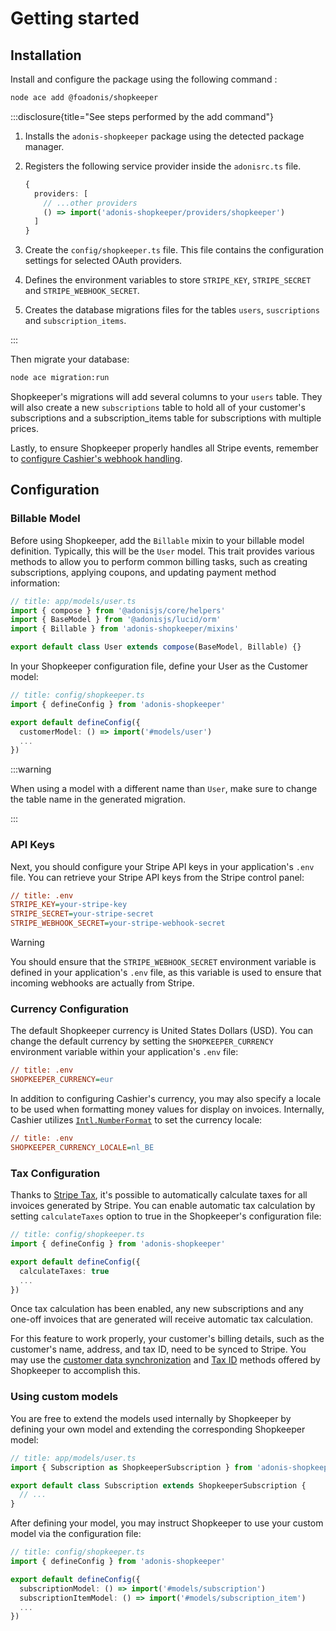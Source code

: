 # Getting started

## Installation

Install and configure the package using the following command :

```sh
node ace add @foadonis/shopkeeper
```

:::disclosure{title="See steps performed by the add command"}

1. Installs the `adonis-shopkeeper` package using the detected package manager.

2. Registers the following service provider inside the `adonisrc.ts` file.

    ```ts
    {
      providers: [
        // ...other providers
        () => import('adonis-shopkeeper/providers/shopkeeper')
      ]
    }
    ```

3. Create the `config/shopkeeper.ts` file. This file contains the configuration settings for selected OAuth providers.

4. Defines the environment variables to store `STRIPE_KEY`, `STRIPE_SECRET` and `STRIPE_WEBHOOK_SECRET`.

5. Creates the database migrations files for the tables `users`, `suscriptions` and `subscription_items`.

:::

Then migrate your database:

```sh
node ace migration:run
```

Shopkeeper's migrations will add several columns to your `users` table. They will also create a new `subscriptions` table to hold all of your customer's subscriptions and a subscription_items table for subscriptions with multiple prices.

Lastly, to ensure Shopkeeper properly handles all Stripe events, remember to [configure Cashier's webhook handling](./webhook).

## Configuration

### Billable Model

Before using Shopkeeper, add the `Billable` mixin to your billable model definition. Typically, this will be the `User` model. This trait provides various methods to allow you to perform common billing tasks, such as creating subscriptions, applying coupons, and updating payment method information:

```ts
// title: app/models/user.ts
import { compose } from '@adonisjs/core/helpers'
import { BaseModel } from '@adonisjs/lucid/orm'
import { Billable } from 'adonis-shopkeeper/mixins'

export default class User extends compose(BaseModel, Billable) {}
```

In your Shopkeeper configuration file, define your User as the Customer model:

```ts
// title: config/shopkeeper.ts
import { defineConfig } from 'adonis-shopkeeper'

export default defineConfig({
  customerModel: () => import('#models/user')
  ...
})
```

:::warning

When using a model with a different name than `User`, make sure to change the table name in the generated migration.

:::

### API Keys

Next, you should configure your Stripe API keys in your application's `.env` file. You can retrieve your Stripe API keys from the Stripe control panel:

```ini
// title: .env
STRIPE_KEY=your-stripe-key
STRIPE_SECRET=your-stripe-secret
STRIPE_WEBHOOK_SECRET=your-stripe-webhook-secret
```

> [!WARNING]  
> You should ensure that the `STRIPE_WEBHOOK_SECRET` environment variable is defined in your application's `.env` file, as this variable is used to ensure that incoming webhooks are actually from Stripe.

<a name="currency-configuration"></a>

### Currency Configuration

The default Shopkeeper currency is United States Dollars (USD). You can change the default currency by setting the `SHOPKEEPER_CURRENCY` environment variable within your application's `.env` file:

```ini
// title: .env
SHOPKEEPER_CURRENCY=eur
```

In addition to configuring Cashier's currency, you may also specify a locale to be used when formatting money values for display on invoices. Internally, Cashier utilizes [`Intl.NumberFormat`](https://developer.mozilla.org/en-US/docs/Web/JavaScript/Reference/Global_Objects/Intl/NumberFormat) to set the currency locale:

```ini
// title: .env
SHOPKEEPER_CURRENCY_LOCALE=nl_BE
```

### Tax Configuration

Thanks to [Stripe Tax](https://stripe.com/tax), it's possible to automatically calculate taxes for all invoices generated by Stripe. You can enable automatic tax calculation by setting `calculateTaxes` option to true in the Shopkeeper's configuration file:

```ts
// title: config/shopkeeper.ts
import { defineConfig } from 'adonis-shopkeeper'

export default defineConfig({
  calculateTaxes: true
  ...
})
```

Once tax calculation has been enabled, any new subscriptions and any one-off invoices that are generated will receive automatic tax calculation.

For this feature to work properly, your customer's billing details, such as the customer's name, address, and tax ID, need to be synced to Stripe. You may use the [customer data synchronization](./customers#syncing-customer-data-with-stripe) and [Tax ID](./customers#tax-ids) methods offered by Shopkeeper to accomplish this.

### Using custom models

You are free to extend the models used internally by Shopkeeper by defining your own model and extending the corresponding Shopkeeper model:

```ts
// title: app/models/user.ts
import { Subscription as ShopkeeperSubscription } from 'adonis-shopkeeper/models'

export default class Subscription extends ShopkeeperSubscription {
  // ...
}
```

After defining your model, you may instruct Shopkeeper to use your custom model via the configuration file:

```ts
// title: config/shopkeeper.ts
import { defineConfig } from 'adonis-shopkeeper'

export default defineConfig({
  subscriptionModel: () => import('#models/subscription')
  subscriptionItemModel: () => import('#models/subscription_item')
  ...
})
```
